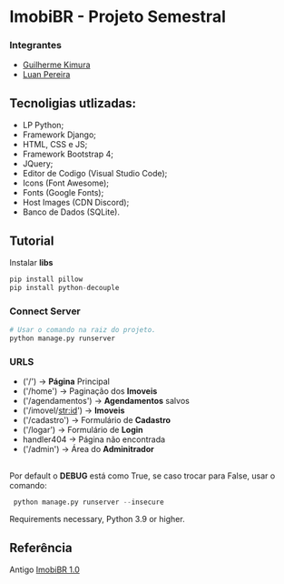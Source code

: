 # ImobiBR - Projeto Semestral

### Integrantes 
- [ Guilherme Kimura](https://github.com/satoosan)
- [Luan Pereira](https://github.com/Luanc210)

## 

## Tecnoligias utlizadas: 
- LP Python;
- Framework Django;
- HTML, CSS e JS;
- Framework Bootstrap 4;
- JQuery;
- Editor de Codigo (Visual Studio Code);
- Icons (Font Awesome);
- Fonts (Google Fonts);
- Host Images (CDN Discord);
- Banco de Dados (SQLite).

## 

## Tutorial

Instalar **libs**

```Python
pip install pillow
pip install python-decouple
```

### Connect Server 

```Python
# Usar o comando na raiz do projeto.
python manage.py runserver
```
### URLS

- ('/') -> **Página** Principal 
- ('/home') -> Paginação dos **Imoveis**
- ('/agendamentos') -> **Agendamentos** salvos
- ('/imovel/<str:id>') -> **Imoveis**
- ('/cadastro') -> Formulário de **Cadastro**
- ('/logar') -> Formulário de **Login**
- handler404 -> Página não encontrada
- ('/admin') -> Área do **Adminitrador**

##

Por default o **DEBUG** está como True, se caso trocar para False, usar o comando: 
```Python
 python manage.py runserver --insecure
```
Requirements necessary, Python 3.9 or higher. 

## 

## Referência 

Antigo <a href="https://github.com/satoosan/ImobiBR/tree/imobi---pystackweek">ImobiBR 1.0</a>
